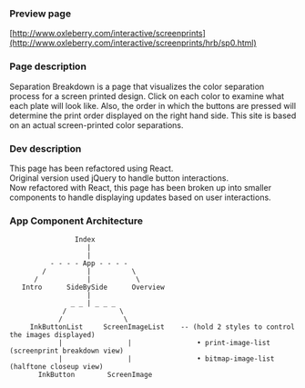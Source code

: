 ### Preview page
[http://www.oxleberry.com/interactive/screenprints](http://www.oxleberry.com/interactive/screenprints/hrb/sp0.html)

### Page description

Separation Breakdown is a page that visualizes the color separation process for a screen printed design. Click on each color to examine what each plate will look like. Also, the order in which the buttons are pressed will determine the print order displayed on the right hand side. This site is based on an actual screen-printed color separations.

### Dev description

This page has been refactored using React. <br />
Original version used jQuery to handle button interactions. <br />
Now refactored with React, this page has been broken up into smaller components to handle displaying updates based on user interactions.

### App Component Architecture

                    Index
                       |
                       |
              - - - - App - - - -
            /          |          \
          /            |           \
       Intro      SideBySide      Overview
                       |
                   _ _ | _ _ _
                 /             \
                /               \
         InkButtonList     ScreenImageList    -- (hold 2 styles to control the images displayed)
                |                |                • print-image-list (screenprint breakdown view)
                |                |                • bitmap-image-list (halftone closeup view)
           InkButton        ScreenImage


